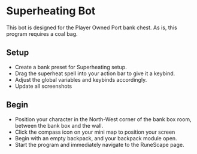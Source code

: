 # Superheating Bot
This bot is designed for the Player Owned Port bank chest. As is, this program requires a coal bag. 

## Setup
* Create a bank preset for Superheating setup. 
* Drag the superheat spell into your action bar to give it a keybind. 
* Adjust the global variables and keybinds accordingly. 
* Update all screenshots

## Begin
* Position your character in the North-West corner of the bank box room, between the bank box and the wall.
* Click the compass icon on your mini map to position your screen
* Begin with an empty backpack, and your backpack module open. 
* Start the program and immediately navigate to the RuneScape page. 
